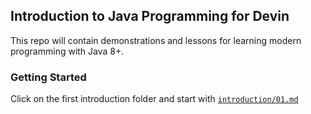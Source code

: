 ## Introduction to Java Programming for Devin
This repo will contain demonstrations and lessons for learning modern programming with Java 8+.

### Getting Started
Click on the first introduction folder and start with [<code>introduction/01.md</code>](https://github.com/navx2810/devin-java/blob/master/introduction/01.md#types-of-programming-languages)
